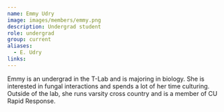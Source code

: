 ```yaml
---
name: Emmy Udry
image: images/members/emmy.png
description: Undergrad student
role: undergrad
group: current
aliases:
  - E. Udry
links:
---
```


Emmy is an undergrad in the T-Lab and is majoring in biology. She is interested in fungal interactions and spends a lot of her time culturing. Outside of the lab, she runs varsity cross country and is a member of CU Rapid Response.
